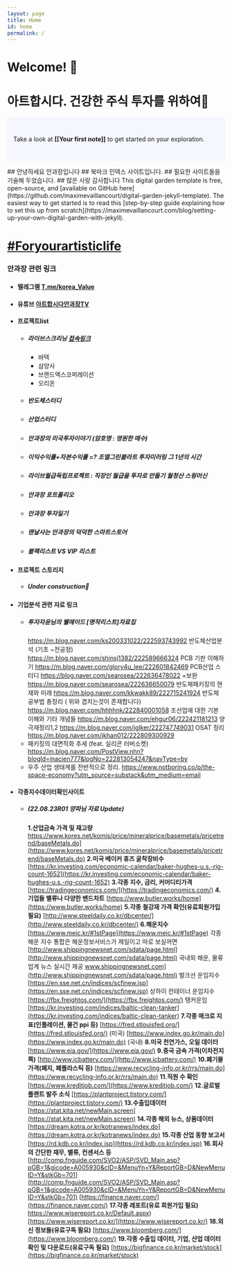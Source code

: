 ```yaml
---
layout: page
title: Home
id: home
permalink: /
---
```


# Welcome! 🌱
# 아트합시다. 건강한 주식 투자를 위하여🍷

<p style="padding: 3em 1em; background: #f5f7ff; border-radius: 4px;">
  Take a look at <span style="font-weight: bold">[[Your first note]]</span> to get started on your exploration.
</p>
## 안녕하세요 안과장입니다
## 북마크 인덱스 사이트입니다.
## 필요한 사이트들을 기술해 두었습니다.
## 많은 사랑 감사합니다
This digital garden template is free, open-source, and [available on GitHub here](https://github.com/maximevaillancourt/digital-garden-jekyll-template).
The easiest way to get started is to read this [step-by-step guide explaining how to set this up from scratch](https://maximevaillancourt.com/blog/setting-up-your-own-digital-garden-with-jekyll).

<style>
  .wrapper {
    max-width: 46em;
  }
</style>

# [#Foryourartisticlife](http://foryourartisticlife.com)



### 안과장 관련 링크
* #### 텔레그램 [T.me/korea_Value](http://t.me/s/korea_Value)
* #### 유튜브 [아트합시다안과장TV](https://www.youtube.com/c/아트합시다안과장TV)
* #### 프로젝트list 
	* ##### 라이브스크리닝 [접속링크](https://docs.google.com/spreadsheets/d/1GxajcYKwLBhReBTXD4A62AZe4IxjZ_PeLWLiLM6BuZA/edit#gid=1850753976)
		* 바텍
		* 삼양사
		* 브랜드엑스코퍼레이션
		* 오리온
	* ##### 반도체스터디
	* ##### 산업스터디
	* ##### 안과장의 미국투자이야기 (암호명 :  영원한 매수)
	* ##### 이익수익률+자본수익률 =? 조엘그린블라트 투자미러링 그 1년의 시간
	* ##### 라이브월급독립프로젝트 : 직장인 월급을 투자로 만들기 월청산 스윙머신
	* ##### 안과장 포트폴리오
	* ##### 안과장 투자일기
	* ##### 맨날사는 안과장의 덕덕한 스마트스토어
	* ##### 블랙리스트 VS VIP 리스트
* #### 프로젝트 스토리지 
	* ##### Under construction🌱
* #### 기업분석 관련 자료 링크
	* ##### 투자자윤님의 웰메이드 [명작리스트]자료집
		https://m.blog.naver.com/ks200331022/222593743992
		반도체산업분석 (기초 ~전공정)
		https://m.blog.naver.com/shinsj1382/222589666324
		PCB 기판 이해하기
		https://m.blog.naver.com/glory4u_lee/222601842469
		PCB산업 스터디
		https://blog.naver.com/searosea/222636478022
		+보완
		https://m.blog.naver.com/searosea/222636650079
		반도체패키징의 현재와 미래
		https://m.blog.naver.com/kkwakk89/222715241924
		반도체 공부법 총정리 ( 위와 겹치는것이 존재합니다) 
		https://m.blog.naver.com/hhhhnk/222840001058
		조선업에 대한 기본 이해와 기타 개념들
		https://m.blog.naver.com/ehgur06/222421181213
		양극재정리1,2
		https://m.blog.naver.com/jglker/222747749031
		OSAT 정리
		https://m.blog.naver.com/jkhan012/222809300929
	* 패키징의 대면적화 추세 (feat. 실리콘 러버소켓)
		https://m.blog.naver.com/PostView.nhn?blogId=inacien777&logNo=222813054247&navType=by
	* 우주 산업 생태계를 전반적으로 정리.
		https://www.notboring.co/p/the-space-economy?utm_source=substack&utm_medium=email
* #### 각종지수데이터확인사이트
	 * ##### (22.08.23R01 양파님 자료 Update)
		**1.산업금속 가격 및 재고량**
		https://www.kores.net/komis/price/mineralprice/basemetals/pricetrend/baseMetals.do](https://www.kores.net/komis/price/mineralprice/basemetals/pricetrend/baseMetals.do)
		**2.미국 베이커 휴즈 굴착장비수**
		[https://kr.investing.com/economic-calendar/baker-hughes-u.s.-rig-count-1652](https://kr.investing.com/economic-calendar/baker-hughes-u.s.-rig-count-1652)
		**3.각종 지수, 금리, 커머디티가격**
		[https://tradingeconomics.com/](https://tradingeconomics.com/)
		**4.기업들 밸류나 다양한 밴드차트**
		[https://www.butler.works/home](https://www.butler.works/home)
		**5.각종 철강재 가격 확인(유료회원가입 필요)**
		[http://www.steeldaily.co.kr/dbcenter/](http://www.steeldaily.co.kr/dbcenter/)
		**6.해운지수**
			[https://www.meic.kr/#1stPage](https://www.meic.kr/#1stPage)
			각종 해운 지수 통합은 해운정보서비스가 제일이고 따로 보실꺼면
			[http://www.shippingnewsnet.com/sdata/page.html](http://www.shippingnewsnet.com/sdata/page.html)
			국내외 해운, 물류업계 뉴스 실시간 제공
			www.shippingnewsnet.com](http://www.shippingnewsnet.com/sdata/page.html)
			벌크선 운임지수
			[https://en.sse.net.cn/indices/scfinew.jsp](https://en.sse.net.cn/indices/scfinew.jsp)
			상하이 컨테이너 운임지수
			[https://fbx.freightos.com/](https://fbx.freightos.com/)
			탱커운임
			[https://kr.investing.com/indices/baltic-clean-tanker](https://kr.investing.com/indices/baltic-clean-tanker)
		**7.각종 매크로 지표(인플레이션, 물건 ppi 등)**
		[https://fred.stlouisfed.org/](https://fred.stlouisfed.org/) (미국)
		[https://www.index.go.kr/main.do](https://www.index.go.kr/main.do) (국내)
		**8.미국 천연가스, 오일 데이터**
		[https://www.eia.gov/](https://www.eia.gov/)
		**9.중국 금속 가격(이차전지쪽)**
		[http://www.icbattery.com/](http://www.icbattery.com/)
		**10.폐기물 가격(폐지, 폐플라스틱 등)**
		[https://www.recycling-info.or.kr/rrs/main.do](https://www.recycling-info.or.kr/rrs/main.do)
		**11.직원 수 확인**
		[https://www.kreditjob.com/](https://www.kreditjob.com/)
		**12.글로벌 플랜트 발주 소식**
		[https://plantproject.tistory.com/](https://plantproject.tistory.com/)
		**13.수출입데이터**
		[https://stat.kita.net/newMain.screen](https://stat.kita.net/newMain.screen)
		**14.각종 해외 뉴스, 상품데이터**
		[https://dream.kotra.or.kr/kotranews/index.do](https://dream.kotra.or.kr/kotranews/index.do)
		**15.각종 산업 동향 보고서**
		[https://rd.kdb.co.kr/index.jsp](https://rd.kdb.co.kr/index.jsp)
		**16.회사의 간단한 재무, 밸류, 컨센서스 등**
		[http://comp.fnguide.com/SVO2/ASP/SVD_Main.asp?pGB=1&gicode=A005930&cID=&MenuYn=Y&ReportGB=D&NewMenuID=Y&stkGb=701](http://comp.fnguide.com/SVO2/ASP/SVD_Main.asp?pGB=1&gicode=A005930&cID=&MenuYn=Y&ReportGB=D&NewMenuID=Y&stkGb=701)
		[https://finance.naver.com/](https://finance.naver.com/)
		**17.각종 레포트(유료 회원가입 필요)**
		https://www.wisereport.co.kr/Default.aspx)[https://www.wisereport.co.kr/](https://www.wisereport.co.kr/)
		**18.외신 정보들(유료구독 필요)**
		[https://www.bloomberg.com/](https://www.bloomberg.com/)
		**19.각종 수출입 데이터, 기업, 산업 데이터 확인 및 다운로드(유료구독 필요)**
		[https://bigfinance.co.kr/market/stock](https://bigfinance.co.kr/market/stock)



